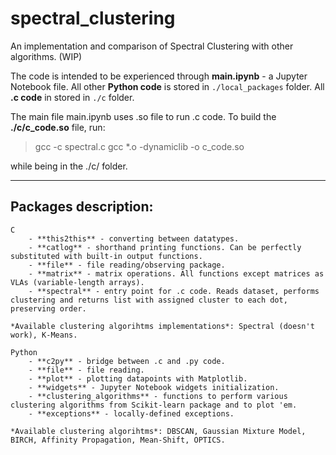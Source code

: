 # spectral_clustering
An implementation and comparison of Spectral Clustering with other algorithms. (WIP)

The code is intended to be experienced through **main.ipynb** - a Jupyter Notebook file.
All other **Python code** is stored in `./local_packages` folder.
All **.c code** in stored in `./c` folder.

The main file main.ipynb uses .so file to run .c code.
To build the **./c/c_code.so** file, run:

>gcc -c spectral.c
>gcc *.o -dynamiclib -o c_code.so

while being in the ./c/ folder.

***

## Packages description:

    C
        - **this2this** - converting between datatypes.
        - **catlog** - shorthand printing functions. Can be perfectly substituted with built-in output functions.
        - **file** - file reading/observing package.
        - **matrix** - matrix operations. All functions except matrices as VLAs (variable-length arrays).
        - **spectral** - entry point for .c code. Reads dataset, performs clustering and returns list with assigned cluster to each dot, preserving order.

    *Available clustering algorihtms implementations*: Spectral (doesn't work), K-Means.

    Python
        - **c2py** - bridge between .c and .py code.
        - **file** - file reading.
        - **plot** - plotting datapoints with Matplotlib.
        - **widgets** - Jupyter Notebook widgets initialization.
        - **clustering_algorithms** - functions to perform various clustering algorithms from Scikit-learn package and to plot 'em.
        - **exceptions** - locally-defined exceptions.
    
    *Available clustering algorihtms*: DBSCAN, Gaussian Mixture Model, BIRCH, Affinity Propagation, Mean-Shift, OPTICS.